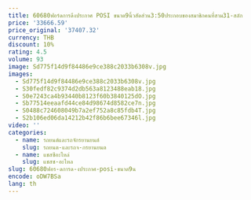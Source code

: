 ```yaml
---
title: 60680ฟอร์ดการดึงประกาศ POSI ขนาด9นิ้วสัดส่วน3:50ประกอบของสมาชิกคนที่สาม31-สลัก
price: '33666.59'
price_original: '37407.32'
currency: THB
discount: 10%
rating: 4.5
volume: 93
image: Sd775f14d9f84486e9ce388c2033b6308v.jpg
images:
  - Sd775f14d9f84486e9ce388c2033b6308v.jpg
  - S30fedf82c9374d2db563a8123488eab18.jpg
  - S0e7243ca4b93440b8123f60b3840125dO.jpg
  - Sb77514eeaafd44ce84d98674d8582ce7n.jpg
  - S0488c724608049b7a2ef752a8c85fdb4T.jpg
  - S2b106ed06da14212b42f86b6bee67346l.jpg
video: ''
categories:
  - name: รถยนต์และรถจักรยานยนต์
    slug: รถยนต-และรถจ-กรยานยนต
  - name: แชสซีอะไหล่
    slug: แชสซ-อะไหล
slug: 60680ฟอร-ดการด-งประกาศ-posi-ขนาด9น
encode: oDW7BSa
lang: th
---
```

  